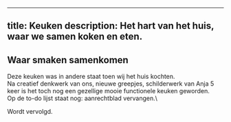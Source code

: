 
---
title: Keuken
description: Het hart van het huis, waar we samen koken en eten.
---


## Waar smaken samenkomen

Deze keuken was in andere staat toen wij het huis kochten.\
Na creatief denkwerk van ons, nieuwe greepjes, schilderwerk van Anja 5 keer is het toch nog een gezellige mooie functionele keuken geworden.\
Op de to-do lijst staat nog: aanrechtblad vervangen.\

Wordt vervolgd.
